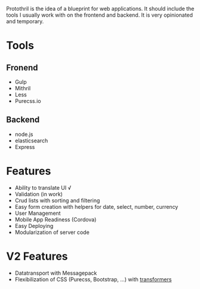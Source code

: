 Protothril is the idea of a blueprint for web applications. It should include the tools I usually work with on the frontend and backend. It is very opinionated and temporary.
 
# Tools
## Fronend
* Gulp
* Mithril
* Less
* Purecss.io

## Backend
* node.js
* elasticsearch
* Express

# Features
* Ability to translate UI √
* Validation (in work)
* Crud lists with sorting and filtering
* Easy form creation with helpers for date, select, number, currency
* User Management
* Mobile App Readiness (Cordova)
* Easy Deploying
* Modularization of server code

# V2 Features
* Datatransport with Messagepack
* Flexibilization of CSS (Purecss, Bootstrap, ...) with [transformers](http://lhorie.github.io/mithril-blog/when-css-lets-you-down.html)

